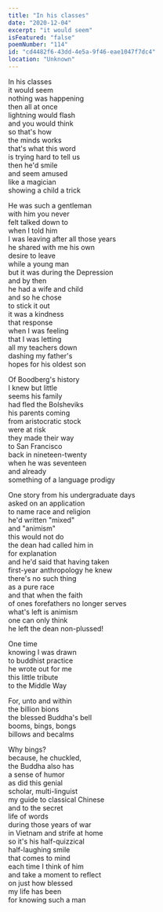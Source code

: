 ```yaml
---
title: "In his classes"
date: "2020-12-04"
excerpt: "it would seem"
isFeatured: "false"
poemNumber: "114"
id: "cd4482f6-43dd-4e5a-9f46-eae1047f7dc4"
location: "Unknown"
---
```


In his classes  
it would seem  
nothing was happening  
then all at once  
lightning would flash  
and you would think  
so that's how  
the minds works  
that's what this word  
is trying hard to tell us  
then he'd smile  
and seem amused  
like a magician  
showing a child a trick

He was such a gentleman  
with him you never  
felt talked down to  
when I told him  
I was leaving after all those years  
he shared with me his own  
desire to leave  
while a young man  
but it was during the Depression  
and by then  
he had a wife and child  
and so he chose  
to stick it out  
it was a kindness  
that response  
when I was feeling  
that I was letting  
all my teachers down  
dashing my father's  
hopes for his oldest son

Of Boodberg's history  
I knew but little  
seems his family  
had fled the Bolsheviks  
his parents coming  
from aristocratic stock  
were at risk  
they made their way  
to San Francisco  
back in nineteen-twenty  
when he was seventeen  
and already  
something of a language prodigy

One story from his undergraduate days  
asked on an application  
to name race and religion  
he'd written "mixed"  
and "animism"  
this would not do  
the dean had called him in  
for explanation  
and he'd said that having taken  
first-year anthropology he knew  
there's no such thing  
as a pure race  
and that when the faith  
of ones forefathers no longer serves  
what's left is animism  
one can only think  
he left the dean non-plussed!

One time  
knowing I was drawn  
to buddhist practice  
he wrote out for me  
this little tribute  
to the Middle Way

For, unto and within  
the billion bions  
the blessed Buddha's bell  
booms, bings, bongs  
billows and becalms

Why bings?  
because, he chuckled,  
the Buddha also has  
a sense of humor  
as did this genial  
scholar, multi-linguist  
my guide to classical Chinese  
and to the secret  
life of words  
during those years of war  
in Vietnam and strife at home  
so it's his half-quizzical  
half-laughing smile  
that comes to mind  
each time I think of him  
and take a moment to reflect  
on just how blessed  
my life has been  
for knowing such a man
